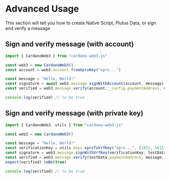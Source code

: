 # Advanced Usage

This section will tell you how to create Native Script, Plutus Data, or sign and verify a message

## Sign and verify message (with account)

```ts
import { CardanoWeb3 } from "cardano-web3-js"

const web3 = new CardanoWeb3()
const account = web3.account.fromXprvKey("xprv...")

const message = "Hello, World!"
const signature = await web3.message.signWithAccount(account, message) // signMessageWithAccount(account, message, "password123") add password if account is encrypted
const verified = web3.message.verify(account.__config.paymentAddress, message, signature)

console.log(verified) // to be true
```

## Sign and verify message (with private key)

```ts
import { CardanoWeb3, utils } from "cardano-web3-js"

const web3 = new CardanoWeb3()

const message = "Hello, World!"
const verificationKey = utils.keys.xprvToVrfKey("xprv...", [1852, 1815, 0], [0, 0]) // [AccountDerivationPath] and [AddressDerivationPath] are optional
const signature = web3.message.signWithVrfKey(verificationKey, testData.paymentAddress, message)
const verified = web3.message.verify(testData.paymentAddress, message, signature)
expect(verified).toBe(true)

console.log(verified) // to be true
```

